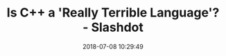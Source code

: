 ---
date: 2018-07-08 10:29:49
link:
  source: pocket
  source_url: https://getpocket.com
  text: Is C++ a 'Really Terrible Language'? - Slashdot
  url: https://developers.slashdot.org/story/18/07/07/0342201/is-c-a-really-terrible-language
slug: is-c-a-really-terrible-language-slashdot
source: pocket
title: Is C++ a 'Really Terrible Language'? - Slashdot
syndicated:
- type: twitter
  url: https://twitter.com/roytang/statuses/1015919508245110785/
- type: facebook
  url: https://www.facebook.com/stephen.roy.tang/posts/10156758954388912
---